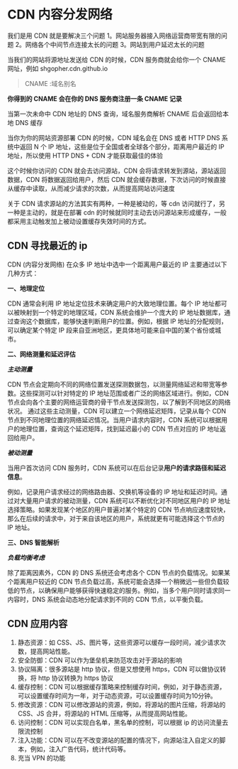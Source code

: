 <!--
 * @Author: shgopher shgopher@gmail.com
 * @Date: 2024-09-15 16:49:30
 * @LastEditors: shgopher shgopher@gmail.com
 * @LastEditTime: 2024-09-21 16:21:48
 * @FilePath: /luban/系统设计基础/网络在系统设计中的作用/CDN/README.md
 * @Description: 
 * 
 * Copyright (c) 2024 by shgopher, All Rights Reserved. 
-->
# CDN 内容分发网络
我们是用 CDN 就是要解决三个问题
1。网站服务器接入网络运营商带宽有限的问题
2。网络各个中间节点连接太长的问题
3。网站到用户延迟太长的问题

当我们的网站将源地址发送给 CDN 的时候，CDN 服务商就会给你一个 CNAME 网址，例如 shgopher.cdn.github.io
> CNAME :域名别名

**你得到的 CNAME 会在你的 DNS 服务商注册一条 CNAME 记录**

当第一次未命中 CDN 地址的 DNS 查询，域名服务商解析 CNAME 后会返回给本地 DNS 缓存

当你为你的网站资源部署 CDN 的时候，CDN 域名会在 DNS 或者 HTTP DNS 系统中返回 N 个 IP 地址，这些是位于全国或者全球各个部分，距离用户最近的 IP 地址，所以使用 HTTP DNS  + CDN 才能获取最佳的体验

这个时候你访问的 CDN 就会去访问源站，CDN 会将请求转发到源站，源站返回数据，CDN 将数据返回给用户，然后 CDN 就会缓存数据，下次访问的时候直接从缓存中读取，从而减少请求的次数，从而提高网站访问速度

关于 CDN 请求源站的方法其实有两种，一种是被动的，等 cdn 访问就行了，另一种是主动的，就是在部署 cdn 的时候就同时主动去访问源站来形成缓存，一般都采用主动触发加上被动设置缓存失效时间的方式。

## CDN 寻找最近的 ip
CDN (内容分发网络) 在众多 IP 地址中选中一个距离用户最近的 IP 主要通过以下几种方式：

**一、地理定位**

CDN 通常会利用 IP 地址定位技术来确定用户的大致地理位置。每个 IP 地址都可以被映射到一个特定的地理区域，CDN 系统会维护一个庞大的 IP 地址数据库，通过查询这个数据库，能够快速判断用户的位置。例如，根据 IP 地址的分配规则，可以确定某个特定 IP 段来自亚洲地区，更具体地可能来自中国的某个省份或城市。

**二、网络测量和延迟评估**

***主动测量***

CDN 节点会定期向不同的网络位置发送探测数据包，以测量网络延迟和带宽等参数。这些探测可以针对特定的 IP 地址范围或者广泛的网络区域进行。例如，CDN 节点会向各个主要的网络运营商的骨干节点发送探测包，以了解到不同地区的网络状况。
通过这些主动测量，CDN 可以建立一个网络延迟矩阵，记录从每个 CDN 节点到不同地理位置的网络延迟情况。当用户请求内容时，CDN 系统可以根据用户的地理位置，查询这个延迟矩阵，找到延迟最小的 CDN 节点对应的 IP 地址返回给用户。

***被动测量***

当用户首次访问 CDN 服务时，CDN 系统可以在后台记录**用户的请求路径和延迟信息**。

例如，记录用户请求经过的网络路由器、交换机等设备的 IP 地址和延迟时间。通过对大量用户请求的被动测量，CDN 系统可以不断优化对不同地区用户的 IP 地址选择策略。如果发现某个地区的用户普遍对某个特定的 CDN 节点响应速度较快，那么在后续的请求中，对于来自该地区的用户，系统就更有可能选择这个节点的 IP 地址。

**三、DNS 智能解析**

***负载均衡考虑***

除了距离因素外，CDN 的 DNS 系统还会考虑各个 CDN 节点的负载情况。如果某个距离用户较近的 CDN 节点负载过高，系统可能会选择一个稍微远一些但负载较低的节点，以确保用户能够获得快速稳定的服务。例如，当多个用户同时请求同一内容时，DNS 系统会动态地分配请求到不同的 CDN 节点，以平衡负载。


## CDN 应用内容

1. 静态资源：如 CSS、JS、图片等，这些资源可以缓存一段时间，减少请求次数，提高网站性能。
2. 安全防御：CDN 可以作为堡垒机来防范攻击对于源站的影响
3. 协议隔离：很多源站是 http 协议，但是又想使用 https，CDN 可以做协议转换，将 http 协议转换为 https 协议
4. 缓存控制：CDN 可以根据缓存策略来控制缓存时间，例如，对于静态资源，可以设置缓存时间为一年，对于动态资源，可以设置缓存时间为10分钟。
5. 修改资源：CDN 可以修改源站的资源，例如，将源站的图片压缩，将源站的 CSS、JS 合并，将源站的 HTML 压缩等，从而提高网站性能。
6. 访问控制：CDN 可以实现白名单，黑名单的控制，可以根据 ip 的访问流量去限流控制
7. 注入功能：CDN 可以在不改变源站的配置的情况下，向源站注入自定义的脚本，例如，注入广告代码，统计代码等。
8. 充当 VPN 的功能
